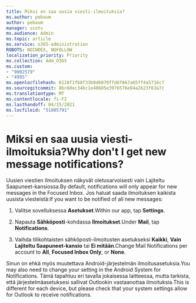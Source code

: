 ```yaml
---
title: Miksi en saa uusia viesti-ilmoituksia?
ms.author: pebaum
author: pebaum
manager: scotv
ms.audience: Admin
ms.topic: article
ms.service: o365-administration
ROBOTS: NOINDEX, NOFOLLOW
localization_priority: Priority
ms.collection: Adm_O365
ms.custom:
- "9002579"
- "4995"
ms.openlocfilehash: 6128f1f68f33b0d6070ffd6f867a65ff4a5716c7
ms.sourcegitcommit: 8bc60ec34bc1e40685e3976576e04a2623f63a7c
ms.translationtype: MT
ms.contentlocale: fi-FI
ms.lasthandoff: 04/15/2021
ms.locfileid: "51805791"
---
```

# <a name="why-dont-i-get-new-message-notifications"></a><span data-ttu-id="b6366-102">Miksi en saa uusia viesti-ilmoituksia?</span><span class="sxs-lookup"><span data-stu-id="b6366-102">Why don't I get new message notifications?</span></span>

<span data-ttu-id="b6366-103">Uusien viestien ilmoituksen näkyvät oletusarvoisesti vain Lajiteltu Saapuneet-kansiossa.</span><span class="sxs-lookup"><span data-stu-id="b6366-103">By default, notifications will only appear for new messages in the Focused Inbox.</span></span> <span data-ttu-id="b6366-104">Jos haluat saada ilmoituksen kaikista uusista viesteistä:</span><span class="sxs-lookup"><span data-stu-id="b6366-104">If you want to be notified of all new messages:</span></span>

1. <span data-ttu-id="b6366-105">Valitse sovelluksessa **Asetukset**.</span><span class="sxs-lookup"><span data-stu-id="b6366-105">Within our app, tap **Settings**.</span></span>

2. <span data-ttu-id="b6366-106">Napauta **Sähköposti**-kohdassa **Ilmoitukset**.</span><span class="sxs-lookup"><span data-stu-id="b6366-106">Under **Mail**, tap **Notifications**.</span></span>

3. <span data-ttu-id="b6366-107">Vaihda tilikohtaisten sähköposti-ilmoitusten asetukseksi **Kaikki**, **Vain Lajiteltu Saapuneet-kansio** tai **Ei mitään**.</span><span class="sxs-lookup"><span data-stu-id="b6366-107">Change Mail Notifications per account to **All**, **Focused Inbox Only**, or **None**.</span></span>

<span data-ttu-id="b6366-108">Sinun on ehkä myös muutettava Android-järjestelmän ilmoitusasetuksia.</span><span class="sxs-lookup"><span data-stu-id="b6366-108">You may also need to change your setting in the Android System for Notifications.</span></span> <span data-ttu-id="b6366-109">Tämä tapahtuu eri tavalla jokaisessa laitteessa, mutta tarkista, että järjestelmäasetuksesi sallivat Outlookin vastaanottaa ilmoituksia.</span><span class="sxs-lookup"><span data-stu-id="b6366-109">This is different for each device, but please check that your system settings allow for Outlook to receive notifications.</span></span>
